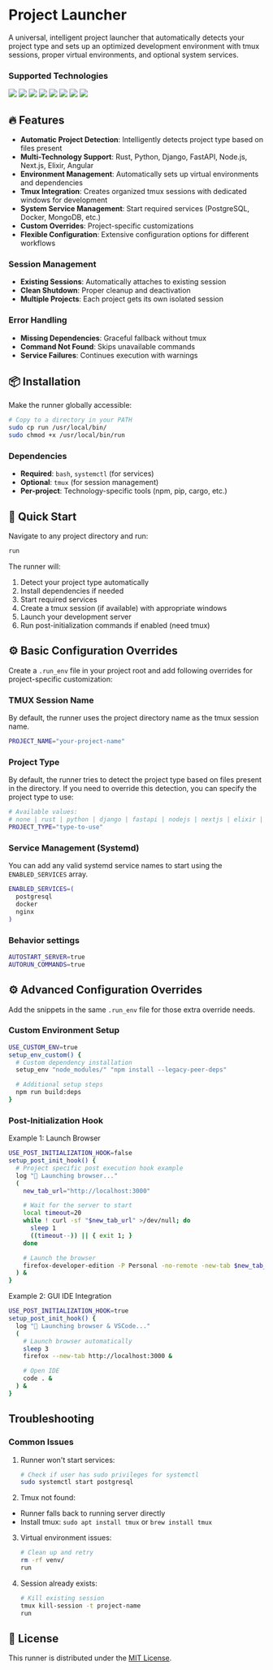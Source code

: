 # Project Launcher

A universal, intelligent project launcher that automatically detects your project type and sets up an optimized development environment with tmux sessions, proper virtual environments, and optional system services.

### Supported Technologies

<span>
  <img src="https://img.shields.io/badge/Rust-black?style=for-the-badge&logo=rust&logoColor=#E57324" />

  <img src="https://img.shields.io/badge/Elixir-4B275F?style=for-the-badge&logo=elixir&logoColor=white" />

  <img src="https://img.shields.io/badge/Python-FFD43B?style=for-the-badge&logo=python&logoColor=blue" />
  <img src="https://img.shields.io/badge/fastapi-109989?style=for-the-badge&logo=FASTAPI&logoColor=white" />
  <img src="https://img.shields.io/badge/Django-092E20?style=for-the-badge&logo=django&logoColor=green" />

  <img src="https://img.shields.io/badge/Node%20js-339933?style=for-the-badge&logo=nodedotjs&logoColor=white" />
  <img src="https://img.shields.io/badge/next%20js-000000?style=for-the-badge&logo=nextdotjs&logoColor=white" />
  <img src="https://img.shields.io/badge/Angular-DD0031?style=for-the-badge&logo=angular&logoColor=white" />
</span>

## 🔥 Features

- **Automatic Project Detection**: Intelligently detects project type based on files present
- **Multi-Technology Support**: Rust, Python, Django, FastAPI, Node.js, Next.js, Elixir, Angular
- **Environment Management**: Automatically sets up virtual environments and dependencies
- **Tmux Integration**: Creates organized tmux sessions with dedicated windows for development
- **System Service Management**: Start required services (PostgreSQL, Docker, MongoDB, etc.)
- **Custom Overrides**: Project-specific customizations
- **Flexible Configuration**: Extensive configuration options for different workflows

### Session Management

- **Existing Sessions**: Automatically attaches to existing session
- **Clean Shutdown**: Proper cleanup and deactivation
- **Multiple Projects**: Each project gets its own isolated session

### Error Handling

- **Missing Dependencies**: Graceful fallback without tmux
- **Command Not Found**: Skips unavailable commands
- **Service Failures**: Continues execution with warnings

## 📦 Installation

Make the runner globally accessible:

```bash
# Copy to a directory in your PATH
sudo cp run /usr/local/bin/
sudo chmod +x /usr/local/bin/run
```

### Dependencies

- **Required**: `bash`, `systemctl` (for services)
- **Optional**: `tmux` (for session management)
- **Per-project**: Technology-specific tools (npm, pip, cargo, etc.)

## 🚀 Quick Start

Navigate to any project directory and run:

```bash
run
```

The runner will:

1. Detect your project type automatically
2. Install dependencies if needed
3. Start required services
4. Create a tmux session (if available) with appropriate windows
5. Launch your development server
6. Run post-initialization commands if enabled (need tmux)

## ⚙️ Basic Configuration Overrides

Create a `.run_env` file in your project root and add following overrides for
project-specific customization:

### TMUX Session Name

By default, the runner uses the project directory name as the tmux session name.

```bash
PROJECT_NAME="your-project-name"
```

### Project Type

By default, the runner tries to detect the project type based on files present
in the directory. If you need to override this detection, you can specify the
project type to use:

```bash
# Available values:
# none | rust | python | django | fastapi | nodejs | nextjs | elixir | angular
PROJECT_TYPE="type-to-use"
```

### Service Management (Systemd)

You can add any valid systemd service names to start using the `ENABLED_SERVICES` array.

```bash
ENABLED_SERVICES=(
  postgresql
  docker
  nginx
)
```

### Behavior settings

```bash
AUTOSTART_SERVER=true
AUTORUN_COMMANDS=true
```

## ⚙️ Advanced Configuration Overrides

Add the snippets in the same `.run_env` file for those extra override needs.

### Custom Environment Setup

```bash
USE_CUSTOM_ENV=true
setup_env_custom() {
  # Custom dependency installation
  setup_env "node_modules/" "npm install --legacy-peer-deps"

  # Additional setup steps
  npm run build:deps
}
```

### Post-Initialization Hook

Example 1: Launch Browser

```bash
USE_POST_INITIALIZATION_HOOK=false
setup_post_init_hook() {
  # Project specific post execution hook example
  log "🔗 Launching browser..."
  (
    new_tab_url="http://localhost:3000"

    # Wait for the server to start
    local timeout=20
    while ! curl -sf "$new_tab_url" >/dev/null; do
      sleep 1
      ((timeout--)) || { exit 1; }
    done

    # Launch the browser
    firefox-developer-edition -P Personal -no-remote -new-tab $new_tab_url &
  ) &
}
```

Example 2: GUI IDE Integration

```bash
USE_POST_INITIALIZATION_HOOK=true
setup_post_init_hook() {
  log "🔗 Launching browser & VSCode..."
  (
    # Launch browser automatically
    sleep 3
    firefox --new-tab http://localhost:3000 &

    # Open IDE
    code . &
  ) &
}
```

## Troubleshooting

### Common Issues

1. Runner won't start services:

   ```bash
   # Check if user has sudo privileges for systemctl
   sudo systemctl start postgresql
   ```

2. Tmux not found:

- Runner falls back to running server directly
- Install tmux: `sudo apt install tmux` or `brew install tmux`

3. Virtual environment issues:

   ```bash
   # Clean up and retry
   rm -rf venv/
   run
   ```

4. Session already exists:

   ```bash
   # Kill existing session
   tmux kill-session -t project-name
   run
   ```

## 📜 License

This runner is distributed under the [MIT License](LICENSE).
